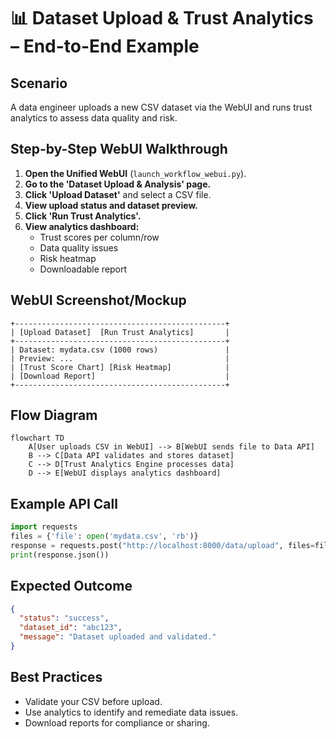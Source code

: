 # 📊 Dataset Upload & Trust Analytics – End-to-End Example

## Scenario
A data engineer uploads a new CSV dataset via the WebUI and runs trust analytics to assess data quality and risk.

## Step-by-Step WebUI Walkthrough
1. **Open the Unified WebUI** (`launch_workflow_webui.py`).
2. **Go to the 'Dataset Upload & Analysis' page.**
3. **Click 'Upload Dataset'** and select a CSV file.
4. **View upload status and dataset preview.**
5. **Click 'Run Trust Analytics'.**
6. **View analytics dashboard:**
   - Trust scores per column/row
   - Data quality issues
   - Risk heatmap
   - Downloadable report

## WebUI Screenshot/Mockup
```
+-----------------------------------------------+
| [Upload Dataset]  [Run Trust Analytics]       |
+-----------------------------------------------+
| Dataset: mydata.csv (1000 rows)               |
| Preview: ...                                  |
| [Trust Score Chart] [Risk Heatmap]            |
| [Download Report]                             |
+-----------------------------------------------+
```

## Flow Diagram
```mermaid
flowchart TD
    A[User uploads CSV in WebUI] --> B[WebUI sends file to Data API]
    B --> C[Data API validates and stores dataset]
    C --> D[Trust Analytics Engine processes data]
    D --> E[WebUI displays analytics dashboard]
```

## Example API Call
```python
import requests
files = {'file': open('mydata.csv', 'rb')}
response = requests.post("http://localhost:8000/data/upload", files=files)
print(response.json())
```

## Expected Outcome
```json
{
  "status": "success",
  "dataset_id": "abc123",
  "message": "Dataset uploaded and validated."
}
```

## Best Practices
- Validate your CSV before upload.
- Use analytics to identify and remediate data issues.
- Download reports for compliance or sharing. 